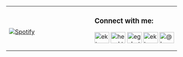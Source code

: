 <table width="100%"> 
  <tr>
  <td width="50%">
      
&nbsp; <br> [![Spotify](https://ekto.vercel.app/api/spotify)](https://open.spotify.com/user/4nfkxixs5shwvwgp5hc4acd3w)

  </td>
  <td width="50%">
  
<h3 align="left">Connect with me:</h3>
<p align="left">
<a href="https://dev.to/ekto" target="blank"><img align="center" src="https://cdn.jsdelivr.net/npm/simple-icons@3.0.1/icons/dev-dot-to.svg" alt="ekto" height="30" width="40" /></a>
<a href="https://twitter.com/heyekto" target="blank"><img align="center" src="https://cdn.jsdelivr.net/npm/simple-icons@3.0.1/icons/twitter.svg" alt="heyekto" height="30" width="40" /></a>
<a href="https://instagram.com/egebutera" target="blank"><img align="center" src="https://cdn.jsdelivr.net/npm/simple-icons@3.0.1/icons/instagram.svg" alt="egebutera" height="30" width="40" /></a>
<a href="https://dribbble.com/ekto" target="blank"><img align="center" src="https://cdn.jsdelivr.net/npm/simple-icons@3.0.1/icons/dribbble.svg" alt="ekto" height="30" width="40" /></a>
<a href="https://medium.com/@heyekto" target="blank"><img align="center" src="https://cdn.jsdelivr.net/npm/simple-icons@3.0.1/icons/medium.svg" alt="@heyekto" height="30" width="40" /></a>

[//]: <> (The `&nbsp;` is to have Aphelion take up more space)
[//]: <> (Old Visits: https://badges.pufler.dev/visits/ekto/ekto?logo=GitHub&label=github%20visits&color=336699&logoColor=white&style=flat-square)
